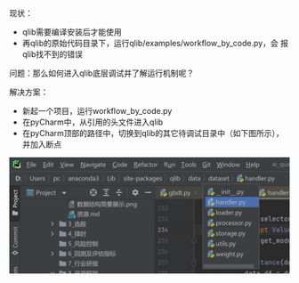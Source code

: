 现状：
* qlib需要编译安装后才能使用
* 再qlib的原始代码目录下，运行qlib/examples/workflow_by_code.py，会
  报qlib找不到的错误

问题：那么如何进入qlib底层调试并了解运行机制呢？

解决方案：
* 新起一个项目，运行workflow_by_code.py
* 在pyCharm中，从引用的头文件进入qlib
* 在pyCharm顶部的路径中，切换到qlib的其它待调试目录中（如下图所示），
  并加入断点

![1_切换目录.png](img/1_切换目录.png)